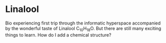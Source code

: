 # Linalool

Bio experiencing first trip through the informatic hyperspace accompanied by the wonderful taste of Linalool C<sub>10</sub>H<sub>18</sub>O.
But there are still many exciting things to learn. How do I add a chemical structure?
